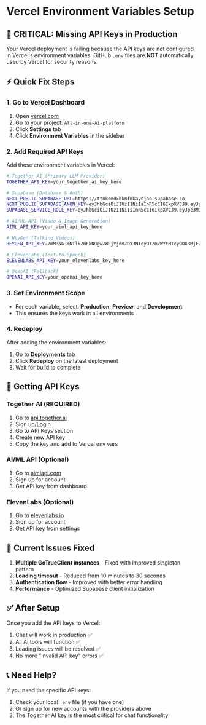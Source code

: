 # Vercel Environment Variables Setup

## 🚨 CRITICAL: Missing API Keys in Production

Your Vercel deployment is failing because the API keys are not configured in Vercel's environment variables. GitHub `.env` files are **NOT** automatically used by Vercel for security reasons.

## ⚡ Quick Fix Steps

### 1. Go to Vercel Dashboard
1. Open [vercel.com](https://vercel.com)
2. Go to your project: `All-in-one-Ai-platform`
3. Click **Settings** tab
4. Click **Environment Variables** in the sidebar

### 2. Add Required API Keys

Add these environment variables in Vercel:

```bash
# Together AI (Primary LLM Provider)
TOGETHER_API_KEY=your_together_ai_key_here

# Supabase (Database & Auth)
NEXT_PUBLIC_SUPABASE_URL=https://ttnkomdxbkmfmkaycjao.supabase.co
NEXT_PUBLIC_SUPABASE_ANON_KEY=eyJhbGciOiJIUzI1NiIsInR5cCI6IkpXVCJ9.eyJpc3MiOiJzdXBhYmFzZSIsInJlZiI6InR0bmtvbWR4YmttZm1rYXljamFvIiwicm9sZSI6ImFub24iLCJpYXQiOjE3NTMxNTcwMTgsImV4cCI6MjA2ODczMzAxOH0.ZpedifMgWW0XZzqq-CCkdHeiQb2HnzLZ8wXN03cjh7g
SUPABASE_SERVICE_ROLE_KEY=eyJhbGciOiJIUzI1NiIsInR5cCI6IkpXVCJ9.eyJpc3MiOiJzdXBhYmFzZSIsInJlZiI6InR0bmtvbWR4YmttZm1rYXljamFvIiwicm9sZSI6InNlcnZpY2Vfcm9sZSIsImlhdCI6MTc1MzE1NzAxOCwiZXhwIjoyMDY4NzMzMDE4fQ.UOE8fFmFYqnCHKiA-MlfHEfxDxViasspD64trjmsMLI

# AI/ML API (Video & Image Generation)
AIML_API_KEY=your_aiml_api_key_here

# HeyGen (Talking Videos)
HEYGEN_API_KEY=ZmM3NGJmNTlkZmFkNDgwZWFjYjdmZDY3NTcyOTZmZWYtMTcyODk3MjEwNA==

# ElevenLabs (Text-to-Speech)
ELEVENLABS_API_KEY=your_elevenlabs_key_here

# OpenAI (Fallback)
OPENAI_API_KEY=your_openai_key_here
```

### 3. Set Environment Scope
- For each variable, select: **Production**, **Preview**, and **Development**
- This ensures the keys work in all environments

### 4. Redeploy
After adding the environment variables:
1. Go to **Deployments** tab
2. Click **Redeploy** on the latest deployment
3. Wait for build to complete

## 🔑 Getting API Keys

### Together AI (REQUIRED)
1. Go to [api.together.ai](https://api.together.ai)
2. Sign up/Login
3. Go to API Keys section
4. Create new API key
5. Copy the key and add to Vercel env vars

### AI/ML API (Optional)
1. Go to [aimlapi.com](https://aimlapi.com)
2. Sign up for account
3. Get API key from dashboard

### ElevenLabs (Optional)
1. Go to [elevenlabs.io](https://elevenlabs.io)
2. Sign up for account
3. Get API key from settings

## 🚨 Current Issues Fixed

1. **Multiple GoTrueClient instances** - Fixed with improved singleton pattern
2. **Loading timeout** - Reduced from 10 minutes to 30 seconds
3. **Authentication flow** - Improved with better error handling
4. **Performance** - Optimized Supabase client initialization

## ✅ After Setup

Once you add the API keys to Vercel:
1. Chat will work in production ✅
2. All AI tools will function ✅
3. Loading issues will be resolved ✅
4. No more "Invalid API key" errors ✅

## 📞 Need Help?

If you need the specific API keys:
1. Check your local `.env` file (if you have one)
2. Or sign up for new accounts with the providers above
3. The Together AI key is the most critical for chat functionality